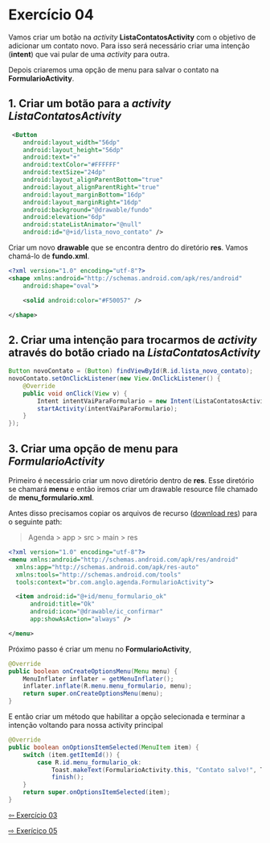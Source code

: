 # Exercício 04
Vamos criar um botão na _activity_ __ListaContatosActivity__ com o objetivo de adicionar um contato novo. Para isso será necessário criar uma intenção (__intent__) que vai pular de uma _activity_ para outra.

Depois criaremos uma opção de menu para salvar o contato na __FormularioActivity__.

## 1. Criar um botão para a _activity_ _ListaContatosActivity_
```xml
 <Button
    android:layout_width="56dp"
    android:layout_height="56dp"
    android:text="+"
    android:textColor="#FFFFFF"
    android:textSize="24dp"
    android:layout_alignParentBottom="true"
    android:layout_alignParentRight="true"
    android:layout_marginBottom="16dp"
    android:layout_marginRight="16dp"
    android:background="@drawable/fundo"
    android:elevation="6dp"
    android:stateListAnimator="@null"
    android:id="@+id/lista_novo_contato" />
```

Criar um novo __drawable__ que se encontra dentro do diretório __res__. Vamos chamá-lo de __fundo.xml__.
```xml
<?xml version="1.0" encoding="utf-8"?>
<shape xmlns:android="http://schemas.android.com/apk/res/android"
    android:shape="oval">

    <solid android:color="#F50057" />

</shape>
```

## 2. Criar uma intenção para trocarmos de _activity_ através do botão criado na _ListaContatosActivity_
```java
Button novoContato = (Button) findViewById(R.id.lista_novo_contato);
novoContato.setOnClickListener(new View.OnClickListener() {
    @Override
    public void onClick(View v) {
        Intent intentVaiParaFormulario = new Intent(ListaContatosActivity.this, FormularioActivity.class);
        startActivity(intentVaiParaFormulario);
    }
});
```

## 3. Criar uma opção de menu para _FormularioActivity_
Primeiro é necessário criar um novo diretório dentro de __res__. Esse diretório se chamará __menu__ e então iremos criar um drawable resource file chamado de __menu_formulario.xml__.

Antes disso precisamos copiar os arquivos de recurso ([download res](https://github.com/medeirosthiiago/seicom-android/blob/master/agenda-res.zip?raw=true)) para o seguinte path:
> Agenda > app > src > main > res 

```xml
<?xml version="1.0" encoding="utf-8"?>
<menu xmlns:android="http://schemas.android.com/apk/res/android"
  xmlns:app="http://schemas.android.com/apk/res-auto"
  xmlns:tools="http://schemas.android.com/tools"
  tools:context="br.com.anglo.agenda.FormularioActivity">

  <item android:id="@+id/menu_formulario_ok"
      android:title="Ok"
      android:icon="@drawable/ic_confirmar"
      app:showAsAction="always" />

</menu>
```

Próximo passo é criar um menu no __FormularioActivity__, 
```java
@Override
public boolean onCreateOptionsMenu(Menu menu) {
    MenuInflater inflater = getMenuInflater();
    inflater.inflate(R.menu.menu_formulario, menu);
    return super.onCreateOptionsMenu(menu);
}
```

E então criar um método que habilitar a opção selecionada e terminar a intenção voltando para nossa activity principal
```java
@Override
public boolean onOptionsItemSelected(MenuItem item) {
    switch (item.getItemId()) {
        case R.id.menu_formulario_ok:
            Toast.makeText(FormularioActivity.this, "Contato salvo!", Toast.LENGTH_SHORT).show();
            finish();
    }
    return super.onOptionsItemSelected(item);
}
```

[⇦ Exercício 03](https://github.com/medeirosthiiago/seicom-android/tree/master/exercicios/exer-03)

[⇨ Exerícico 05](https://github.com/medeirosthiiago/seicom-android/tree/master/exercicios/exer-05)
